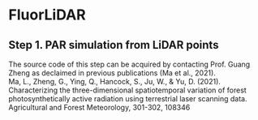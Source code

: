 # FluorLiDAR

## Step 1. PAR simulation from LiDAR points
The source code of this step can be acquired by contacting Prof. Guang Zheng as declaimed in previous publications (Ma et al., 2021).  
Ma, L., Zheng, G., Ying, Q., Hancock, S., Ju, W., & Yu, D. (2021). Characterizing the three-dimensional spatiotemporal variation of forest photosynthetically active radiation using terrestrial laser scanning data. Agricultural and Forest Meteorology, 301-302, 108346  

